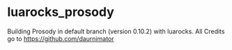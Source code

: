 # luarocks_prosody
Building Prosody in default branch (version 0.10.2) with luarocks. All Credits go to https://github.com/daurnimator
